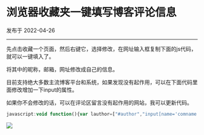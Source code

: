 # 浏览器收藏夹一键填写博客评论信息

发布于 2022-04-26 
  
---


先点击收藏一个页面，然后右键它，选择修改，在网址输入框复制下面的js代码，就可以一键填入了。

将其中的昵称，邮箱，网址修改成自己的信息。

目前支持绝大多数主流博客平台和系统，如果发现没有起作用，可以在下面代码里面修改增加一下input的属性。

如果你不会修改的话，可以在评论区留言没有起作用的网站，我可以更新代码。

```js
javascript:void function(){var lauthor=["#author","input[name='comname']","#inpName","input[name='author']","#ds-dialog-name","input[name='wc_name']", "input[name='nick']",],lmail=["#mail","#email","input[name='commail']","#inpEmail","input[name='email']","#ds-dialog-email","input[name='wc_email']","input[name='mail']",],lurl=["#url","input[name='comurl']","#inpHomePage","#ds-dialog-url","input[name='url']","input[name='wc_website']","input[name='link']",];for(i=0;i<lauthor.length;i++){var author=document.querySelector(lauthor[i]);if(author!=null){author.value='子舒';break}}for(j=0;j<lmail.length;j++){var mail=document.querySelector(lmail[j]);if(mail!=null){mail.value='shuxhan@163.com';break}}for(k=0;k<lurl.length;k++){var url=document.querySelector(lurl[k]);if(url!=null){url.value='https://zishu.me';break}}return!1}()
```

![](https://imgurl.zishu.me/images/2022/04/26/62678b1d61c4b.png)
